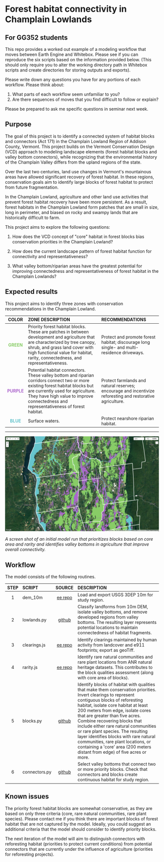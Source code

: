# Forest habitat connectivity in Champlain Lowlands 

## For GG352 students  

This repo provides a worked out example of a modeling workflow that moves between Earth Engine and Whitebox. Please see if you can reproduce the six scripts based on the information provided below. (This should only require you to alter the working directory path in Whitebox scripts and create directories for storing outputs and exports).  

Please write down any questions you have for any portions of each workflow. Please think about:  

1. What parts of each workflow seem unfamiliar to you? 
2. Are there sequences of moves that you find difficult to follow or explain?

Please be prepared to ask me specific questions in seminar next week.    

## Purpose  

The goal of this project is to identify a connected system of habitat blocks and connectors (Act 171) in the Champlain Lowland Region of Addison County, Vermont. This project builds on the Vermont Conservation Design (VCD) approach to modeling landscape elements (forest habitat blocks and valley bottom connectors), while recognizing that the environmental history of the Champlain Valley differs from the upland regions of the state.  

Over the last two centuries, land use changes in Vermont's mountainous areas have allowed significant recovery of forest habitat. In these regions, conservation goals aim to identify large blocks of forest habitat to protect from future fragmentation. 

In the Champlain Lowland, agriculture and other land use activities that prevent forest habitat recovery have been more persistent. As a result, forest habitats in the Champlain Lowland form patches that are small in size, long in perimeter, and biased on rocky and swampy lands that are historically difficult to farm.  

This project aims to explore the following questions:  

1. How does the VCD concept of "core" habitat in forest blocks bias conservation priorities in the Champlain Lowland? 

2. How does the current landscape pattern of forest habitat function for connectivity and representativeness?  

3. What valley bottom/riparian areas have the greatest potential for improving connectedness and representativeness of forest habitat in the Champlain Lowlands?

## Expected results   

This project aims to identify three zones with conservation recommendations in the Champlain Lowland. 

| COLOR | ZONE DESCRIPTION | RECOMMENDATIONS |
|:---:  | :--- | :--- |  
| <span style="color: #88cc66"><b> GREEN </b></span> | Priority forest habitat blocks. These are patches in between development and agriculture that are characterized by tree canopy, shrub, and grass land cover with high functional value for habitat, rarity, connectedness, and representativeness. | Protect and promote forest habitat; discourage long single- and multi- residence driveways. |  
| <span style="color: #AC66CC"><b> PURPLE </b></span> | Potential habitat connectors. These valley bottom and riparian corridors connect two or more existing forest habitat blocks but are currently used for agriculture. They have high value to improve connectedness and representativeness of forest habitat. | Protect farmlands and natural reserves; encourage and incentivize reforesting and restorative agriculture. |
| <span style="color:#66C4CC"><b> BLUE </b></span> | Surface waters. | Protect nearshore riparian habitat. |

---  

![habitat connectivity model](images/hc-model.png)  

_A screen shot of an initial model run that prioritizes blocks based on core area and rarity and identifies valley bottoms in agriculture that improve overall connectivity._ 

## Workflow  

The model consists of the following routines.  

| STEP | SCRIPT | SOURCE | DESCRIPTION |
| :--:  | :---   | :---:   | :---        | 
| 1 | dem_10m | [ee repo][ee-repo] | Load and export USGS 3DEP 10m for study region. |   
| 2 | lowlands.py | [github][ll] | Classify landforms from 10m DEM, isolate valley bottoms, and remove developed regions from valley bottoms. The resulting layer represents potential locations to maintain connectedness of habitat fragments. |  
| 3 | clearings.js | [ee repo][ee-repo] | Identify clearings maintained by human activity from landcover and e911 footprints; export as geoTiff.  |  
| 4 | rarity.js | [ee repo][ee-repo] | Identify rare natural communities and rare plant locations from ANR natural heritage datasets. This contributes to the block qualities assessment (along with core area of blocks). |   
| 5 | blocks.py | [github][hb] | Identify blocks of habitat with qualities that make them conservation priorities. Invert clearings to represent contiguous blocks of reforesting habitat, isolate core habitat at least 200 meters from edge, isolate cores that are greater than five acres. Combine recovering blocks that include either rare natural communities or rare plant species. The resulting layer identifies blocks with rare natural communities, rare plant locations, or containing a 'core' area (200 meters distant from edge) of five acres or more. |  
| 6 | connectors.py | [github][hc] | Select valley bottoms that connect two or more priority blocks. Check that connectors and blocks create continuous habitat for study region. | 

## Known issues 

The priority forest habitat blocks are somewhat conservative, as they are based on only three criteria (core, rare natural communities, rare plant species). Please contact me if you think there are important blocks of forest habitat that are not captured by the model. Ideally, you could suggest an additional criteria that the model should consider to identify priority blocks.  

The next iteration of the model will aim to distinguish connectors with reforesting habitat (priorities to protect current conditions) from potential connectors that are currently under the influence of agriculture (priorities for reforesting projects). 

[ee-repo]: https://code.earthengine.google.com/?accept_repo=users/jhowarth/college-lands   

[ll]: lowlands.py

[hb]: blocks.py  

[hc]: connectors.py

[ee-app]: https://vt-conservation.projects.earthengine.app/view/act-171-champlain-lowlands-addison-county 